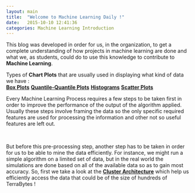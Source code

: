 ```yaml
---
layout: main
title:  "Welcome to Machine Learning Daily !"
date:   2015-10-10 12:41:36
categories: Machine Learning Introduction
---
```


This blog was developed in order for us, in the organization, to get a complete understanding of how projects in machine learning are done and what we, as students, could do to use this knowledge to contribute to <strong>Machine Learning</strong>.<br>

Types of <strong>Chart Plots</strong> that are usually used in displaying what kind of data we have : <br>
		<a href="boxplot.html" class="list-group-item"><strong>Box Plots</strong></a>
		<a href="quantile.html" class="list-group-item"><strong>Quantile-Quantile Plots</strong></a>
		<a href="histogram.html" class="list-group-item"><strong>Histograms</strong></a>
		<a href="scatter.html" class="list-group-item"><strong>Scatter Plots</strong></a>
<br>

Every Machine Learning Process requires a few steps to be taken first in order to improve the performance of the output of the algorithm applied. Usually these steps involve framing the data so the only specific required features are used for processing the information and other not so useful features are left out.</p><br>

But before this pre-processing step, another step has to be taken in order for us to be able to mine the data efficiently. For instance, we might run a simple algorithm on a limited set of data, but in the real world the simulations are done based on all of the available data so as to gain most accuracy. So, first we take a look at the <strong><a href="MapReduce/cluster.html">Cluster Architecture</a></strong> which help us efficiently access the data that could be of the size of hundreds of TerraBytes !
<br><br>
